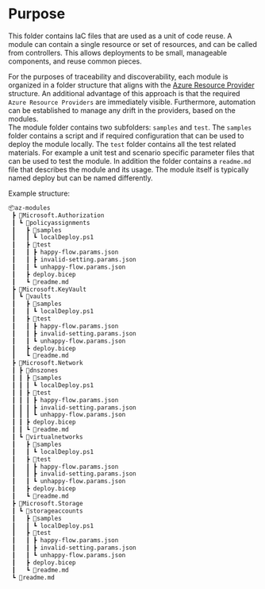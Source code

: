 # Purpose

This folder contains IaC files that are used as a unit of code reuse. A module
can contain a single resource or set of resources, and can be called
from controllers. This allows deployments to be small, manageable components,
and reuse common pieces.

For the purposes of traceability and discoverability, each module is organized
in a folder structure that aligns with the [Azure Resource Provider](https://learn.microsoft.com/en-us/azure/azure-resource-manager/management/resource-providers-and-types)
structure. An additional advantage of this approach is that the required
`Azure Resource Providers` are immediately visible. Furthermore, automation can
be established to manage any drift in the providers, based on the modules.\
The module folder contains two subfolders: `samples` and `test`. The `samples`
folder contains a script and if required configuration that can be used to
deploy the module locally. The `test` folder contains all the test related
materials. For example a unit test and scenario specific parameter files that
can be used to test the module. In addition the folder contains a `readme.md`
file that describes the module and its usage.
The module itself is typically named deploy but can be named differently.

Example structure:

```html
📦az-modules
 ┣ 📂Microsoft.Authorization
 ┃ ┗ 📂policyassignments
 ┃   ┣ 📂samples
 ┃   ┃ ┗ localDeploy.ps1
 ┃   ┣ 📂test
 ┃   ┃ ┣ happy-flow.params.json
 ┃   ┃ ┣ invalid-setting.params.json
 ┃   ┃ ┗ unhappy-flow.params.json
 ┃   ┣ deploy.bicep
 ┃   ┗ 📜readme.md
 ┣ 📂Microsoft.KeyVault
 ┃ ┗ 📂vaults
 ┃   ┣ 📂samples
 ┃   ┃ ┗ localDeploy.ps1
 ┃   ┣ 📂test
 ┃   ┃ ┣ happy-flow.params.json
 ┃   ┃ ┣ invalid-setting.params.json
 ┃   ┃ ┗ unhappy-flow.params.json
 ┃   ┣ deploy.bicep
 ┃   ┗ 📜readme.md
 ┣ 📂Microsoft.Network
 ┃ ┣ 📂dnszones
 ┃ ┃ ┣ 📂samples
 ┃ ┃ ┃ ┗ localDeploy.ps1
 ┃ ┃ ┣ 📂test
 ┃ ┃ ┃ ┣ happy-flow.params.json
 ┃ ┃ ┃ ┣ invalid-setting.params.json
 ┃ ┃ ┃ ┗ unhappy-flow.params.json
 ┃ ┃ ┣ deploy.bicep
 ┃ ┃ ┗ 📜readme.md
 ┃ ┗ 📂virtualnetworks
 ┃   ┣ 📂samples
 ┃   ┃ ┗ localDeploy.ps1
 ┃   ┣ 📂test
 ┃   ┃ ┣ happy-flow.params.json
 ┃   ┃ ┣ invalid-setting.params.json
 ┃   ┃ ┗ unhappy-flow.params.json
 ┃   ┣ deploy.bicep
 ┃   ┗ 📜readme.md
 ┣ 📂Microsoft.Storage
 ┃ ┗ 📂storageaccounts
 ┃   ┣ 📂samples
 ┃   ┃ ┗ localDeploy.ps1
 ┃   ┣ 📂test
 ┃   ┃ ┣ happy-flow.params.json
 ┃   ┃ ┣ invalid-setting.params.json
 ┃   ┃ ┗ unhappy-flow.params.json
 ┃   ┣ deploy.bicep
 ┃   ┗ 📜readme.md
 ┗ 📜readme.md
```
